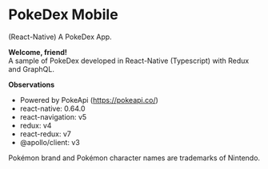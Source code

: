 # PokeDex Mobile
(React-Native) A PokeDex App.

**Welcome, friend!**<br/>
A sample of PokeDex developed in React-Native (Typescript) with Redux and GraphQL.

**Observations**
- Powered by PokeApi (https://pokeapi.co/)
- react-native: 0.64.0
- react-navigation: v5
- redux: v4
- react-redux: v7
- @apollo/client: v3

Pokémon brand and Pokémon character names are trademarks of Nintendo.
